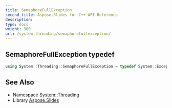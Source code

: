 ```yaml
---
title: SemaphoreFullException
second_title: Aspose.Slides for C++ API Reference
description: 
type: docs
weight: 300
url: /system.threading/semaphorefullexception/
---
```

## SemaphoreFullException typedef




```cpp
using System::Threading::SemaphoreFullException = typedef System::ExceptionWrapper<Details_SemaphoreFullException >
```

## See Also

* Namespace [System::Threading](../)
* Library [Aspose.Slides](../../)